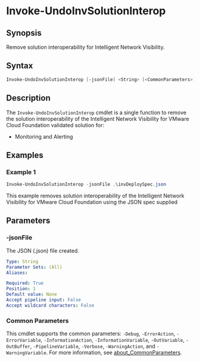 # Invoke-UndoInvSolutionInterop

## Synopsis

Remove solution interoperability for Intelligent Network Visibility.

## Syntax

```powershell
Invoke-UndoInvSolutionInterop [-jsonFile] <String> [<CommonParameters>]
```

## Description

The `Invoke-UndoInvSolutionInterop` cmdlet is a single function to remove the solution interoperability of the Intelligent Network Visibility for VMware Cloud Foundation validated solution for:

- Monitoring and Alerting

## Examples

### Example 1

```powershell
Invoke-UndoInvSolutionInterop -jsonFile .\invDeploySpec.json
```

This example removes solution interoperability of the Intelligent Network Visibility for VMware Cloud Foundation using the JSON spec supplied

## Parameters

### -jsonFile

The JSON (.json) file created.

```yaml
Type: String
Parameter Sets: (All)
Aliases:

Required: True
Position: 1
Default value: None
Accept pipeline input: False
Accept wildcard characters: False
```

### Common Parameters

This cmdlet supports the common parameters: `-Debug`, `-ErrorAction`, `-ErrorVariable`, `-InformationAction`, `-InformationVariable`, `-OutVariable`, `-OutBuffer`, `-PipelineVariable`, `-Verbose`, `-WarningAction`, and `-WarningVariable`. For more information, see [about_CommonParameters](http://go.microsoft.com/fwlink/?LinkID=113216).
